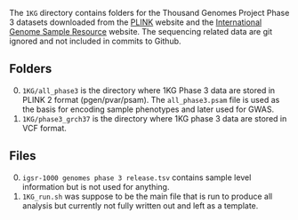 The `1KG` directory contains folders for the Thousand Genomes Project Phase 3 datasets downloaded from the [PLINK](https://www.cog-genomics.org/plink/2.0/resources#phase3_1kg) website and the [International Genome Sample Resource](https://www.internationalgenome.org/data-portal/data-collection/phase-3) website. The sequencing related data are git ignored and not included in commits to Github. 

## Folders
0. `1KG/all_phase3` is the directory where 1KG Phase 3 data are stored in PLINK 2 format (pgen/pvar/psam).  The `all_phase3.psam` file is used as the basis for encoding sample phenotypes and later used for GWAS.  
1. `1KG/phase3_grch37` is the directory where 1KG phase 3 data are stored in VCF format. 

## Files
0. `igsr-1000 genomes phase 3 release.tsv` contains sample level information but is not used for anything.
1. `1KG_run.sh` was suppose to be the main file that is run to produce all analysis but currently not fully written out and left as a template. 
